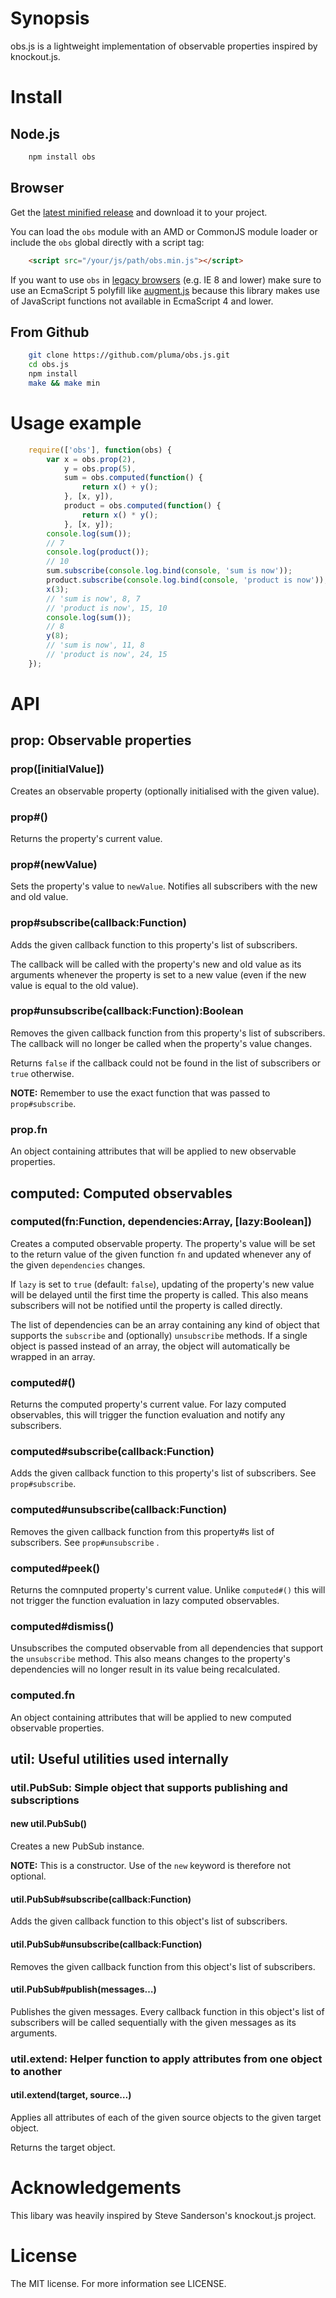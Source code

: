 # Synopsis

obs.js is a lightweight implementation of observable properties inspired by knockout.js.

# Install

## Node.js

```sh
    npm install obs
```

## Browser

Get the [latest minified release](https://raw.github.com/pluma/obs.js/master/lib/obs.min.js) and download it to your project.

You can load the `obs` module with an AMD or CommonJS module loader or include the `obs` global directly with a script tag:

```html
    <script src="/your/js/path/obs.min.js"></script>
```

If you want to use `obs` in [legacy browsers](https://kangax.github.com/es5-compat-table/#showold) (e.g. IE 8 and lower) make sure to use an EcmaScript 5 polyfill like [augment.js](http://augmentjs.com) because this library makes use of JavaScript functions not available in EcmaScript 4 and lower.

## From Github

```sh
    git clone https://github.com/pluma/obs.js.git
    cd obs.js
    npm install
    make && make min
```

# Usage example

```javascript
    require(['obs'], function(obs) {
        var x = obs.prop(2),
            y = obs.prop(5),
            sum = obs.computed(function() {
                return x() + y();
            }, [x, y]),
            product = obs.computed(function() {
                return x() * y();
            }, [x, y]);
        console.log(sum());
        // 7
        console.log(product());
        // 10
        sum.subscribe(console.log.bind(console, 'sum is now'));
        product.subscribe(console.log.bind(console, 'product is now'));
        x(3);
        // 'sum is now', 8, 7
        // 'product is now', 15, 10
        console.log(sum());
        // 8
        y(8);
        // 'sum is now', 11, 8
        // 'product is now', 24, 15
    });
```

# API

## prop: Observable properties

### prop([initialValue])

Creates an observable property (optionally initialised with the given value).

### prop#()

Returns the property's current value.

### prop#(newValue)

Sets the property's value to `newValue`. Notifies all subscribers with the new and old value.

### prop#subscribe(callback:Function)

Adds the given callback function to this property's list of subscribers.

The callback will be called with the property's new and old value as its arguments whenever the property is set to a new value (even if the new value is equal to the old value).

### prop#unsubscribe(callback:Function):Boolean

Removes the given callback function from this property's list of subscribers. The callback will no longer be called when the property's value changes.

Returns `false` if the callback could not be found in the list of subscribers or `true` otherwise.

**NOTE:** Remember to use the exact function that was passed to `prop#subscribe`.

### prop.fn

An object containing attributes that will be applied to new observable properties.

## computed: Computed observables

### computed(fn:Function, dependencies:Array, [lazy:Boolean])

Creates a computed observable property. The property's value will be set to the return value of the given function `fn` and updated whenever any of the given `dependencies` changes.

If `lazy` is set to `true` (default: `false`), updating of the property's new value will be delayed until the first time the property is called. This also means subscribers will not be notified until the property is called directly.

The list of dependencies can be an array containing any kind of object that supports the `subscribe` and (optionally) `unsubscribe` methods. If a single object is passed instead of an array, the object will automatically be wrapped in an array.

### computed#()

Returns the computed property's current value. For lazy computed observables, this will trigger the function evaluation and notify any subscribers.

### computed#subscribe(callback:Function)

Adds the given callback function to this property's list of subscribers. See `prop#subscribe`.

### computed#unsubscribe(callback:Function)

Removes the given callback function from this property#s list of subscribers. See `prop#unsubscribe` .

### computed#peek()

Returns the comnputed property's current value. Unlike `computed#()` this will not trigger the function evaluation in lazy computed observables.

### computed#dismiss()

Unsubscribes the computed observable from all dependencies that support the `unsubscribe` method. This also means changes to the property's dependencies will no longer result in its value being recalculated.

### computed.fn

An object containing attributes that will be applied to new computed observable properties.

## util: Useful utilities used internally

### util.PubSub: Simple object that supports publishing and subscriptions

#### new util.PubSub()

Creates a new PubSub instance.

**NOTE:** This is a constructor. Use of the `new` keyword is therefore not optional.

#### util.PubSub#subscribe(callback:Function)

Adds the given callback function to this object's list of subscribers.

#### util.PubSub#unsubscribe(callback:Function)

Removes the given callback function from this object's list of subscribers.

#### util.PubSub#publish(messages…)

Publishes the given messages. Every callback function in this object's list of subscribers will be called sequentially with the given messages as its arguments.

### util.extend: Helper function to apply attributes from one object to another

#### util.extend(target, source…)

Applies all attributes of each of the given source objects to the given target object.

Returns the target object.

# Acknowledgements

This libary was heavily inspired by Steve Sanderson's knockout.js project.

# License

The MIT license. For more information see LICENSE.
